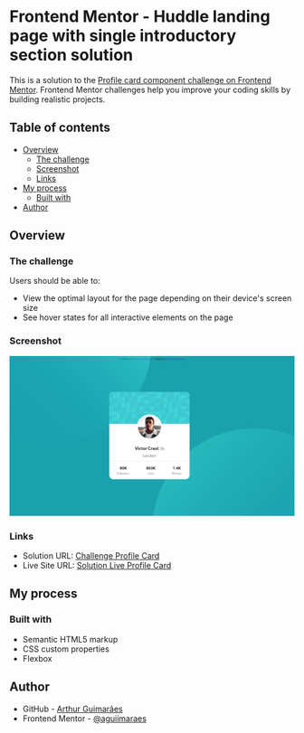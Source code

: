 # Frontend Mentor - Huddle landing page with single introductory section solution

This is a solution to the [Profile card component challenge on Frontend Mentor](https://www.frontendmentor.io/challenges/profile-card-component-cfArpWshJ). Frontend Mentor challenges help you improve your coding skills by building realistic projects. 

## Table of contents

- [Overview](#overview)
  - [The challenge](#the-challenge)
  - [Screenshot](#screenshot)
  - [Links](#links)
- [My process](#my-process)
  - [Built with](#built-with)
- [Author](#author)

## Overview

### The challenge

Users should be able to:

- View the optimal layout for the page depending on their device's screen size
- See hover states for all interactive elements on the page

### Screenshot

![](https://raw.githubusercontent.com/aguiimaraes/desafio-profile-card/master/design/screenshot.JPG)

### Links

- Solution URL: [Challenge Profile Card](https://github.com/aguiimaraes/desafio-profile-card)
- Live Site URL: [Solution Live Profile Card](https://aguiimaraes.github.io/desafio-profile-card/)

## My process

### Built with

- Semantic HTML5 markup
- CSS custom properties
- Flexbox

## Author

- GitHub - [Arthur Guimarães](https://github.com/aguiimaraes)
- Frontend Mentor - [@aguiimaraes](https://www.frontendmentor.io/profile/aguiimaraes)